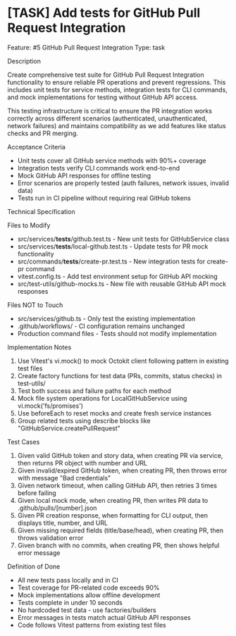 # [TASK] Add tests for GitHub Pull Request Integration

  Feature: #5 GitHub Pull Request Integration
  Type: task

  Description

  Create comprehensive test suite for GitHub Pull Request Integration functionality to ensure reliable PR operations and prevent regressions. This includes unit tests for service methods, integration
  tests for CLI commands, and mock implementations for testing without GitHub API access.

  This testing infrastructure is critical to ensure the PR integration works correctly across different scenarios (authenticated, unauthenticated, network failures) and maintains compatibility as we add
  features like status checks and PR merging.

  Acceptance Criteria

  - Unit tests cover all GitHub service methods with 90%+ coverage
  - Integration tests verify CLI commands work end-to-end
  - Mock GitHub API responses for offline testing
  - Error scenarios are properly tested (auth failures, network issues, invalid data)
  - Tests run in CI pipeline without requiring real GitHub tokens

  Technical Specification

  Files to Modify

  - src/services/__tests__/github.test.ts - New unit tests for GitHubService class
  - src/services/__tests__/local-github.test.ts - Update tests for PR mock functionality
  - src/commands/__tests__/create-pr.test.ts - New integration tests for create-pr command
  - vitest.config.ts - Add test environment setup for GitHub API mocking
  - src/test-utils/github-mocks.ts - New file with reusable GitHub API mock responses

  Files NOT to Touch

  - src/services/github.ts - Only test the existing implementation
  - .github/workflows/ - CI configuration remains unchanged
  - Production command files - Tests should not modify implementation

  Implementation Notes

  1. Use Vitest's vi.mock() to mock Octokit client following pattern in existing test files
  2. Create factory functions for test data (PRs, commits, status checks) in test-utils/
  3. Test both success and failure paths for each method
  4. Mock file system operations for LocalGitHubService using vi.mock('fs/promises')
  5. Use beforeEach to reset mocks and create fresh service instances
  6. Group related tests using describe blocks like "GitHubService.createPullRequest"

  Test Cases

  1. Given valid GitHub token and story data, when creating PR via service, then returns PR object with number and URL
  2. Given invalid/expired GitHub token, when creating PR, then throws error with message "Bad credentials"
  3. Given network timeout, when calling GitHub API, then retries 3 times before failing
  4. Given local mock mode, when creating PR, then writes PR data to .github/pulls/[number].json
  5. Given PR creation response, when formatting for CLI output, then displays title, number, and URL
  6. Given missing required fields (title/base/head), when creating PR, then throws validation error
  7. Given branch with no commits, when creating PR, then shows helpful error message

  Definition of Done

  - All new tests pass locally and in CI
  - Test coverage for PR-related code exceeds 90%
  - Mock implementations allow offline development
  - Tests complete in under 10 seconds
  - No hardcoded test data - use factories/builders
  - Error messages in tests match actual GitHub API responses
  - Code follows Vitest patterns from existing test files
